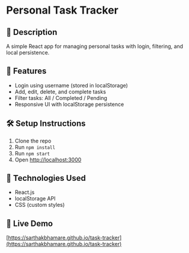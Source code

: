 # Personal Task Tracker

## 📖 Description
A simple React app for managing personal tasks with login, filtering, and local persistence.

## 🚀 Features
- Login using username (stored in localStorage)
- Add, edit, delete, and complete tasks
- Filter tasks: All / Completed / Pending
- Responsive UI with localStorage persistence

## 🛠 Setup Instructions
1. Clone the repo  
2. Run `npm install`  
3. Run `npm start`  
4. Open [http://localhost:3000](http://localhost:3000)

## 🧰 Technologies Used
- React.js
- localStorage API
- CSS (custom styles)

## 🔗 Live Demo
[https://sarthakbhamare.github.io/task-tracker](https://sarthakbhamare.github.io/task-tracker)


